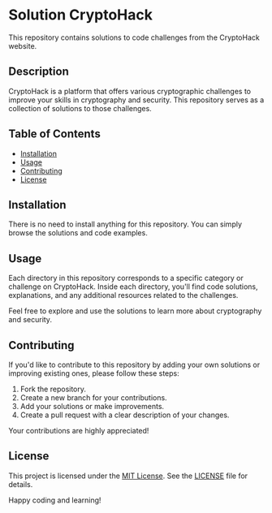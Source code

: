 # Solution CryptoHack

This repository contains solutions to code challenges from the CryptoHack website.

## Description

CryptoHack is a platform that offers various cryptographic challenges to improve your skills in cryptography and security. This repository serves as a collection of solutions to those challenges.

## Table of Contents

- [Installation](#installation)
- [Usage](#usage)
- [Contributing](#contributing)
- [License](#license)

## Installation

There is no need to install anything for this repository. You can simply browse the solutions and code examples.

## Usage

Each directory in this repository corresponds to a specific category or challenge on CryptoHack. Inside each directory, you'll find code solutions, explanations, and any additional resources related to the challenges.

Feel free to explore and use the solutions to learn more about cryptography and security.

## Contributing

If you'd like to contribute to this repository by adding your own solutions or improving existing ones, please follow these steps:

1. Fork the repository.
2. Create a new branch for your contributions.
3. Add your solutions or make improvements.
4. Create a pull request with a clear description of your changes.

Your contributions are highly appreciated!

## License

This project is licensed under the [MIT License](LICENSE). See the [LICENSE](LICENSE) file for details.

Happy coding and learning!

